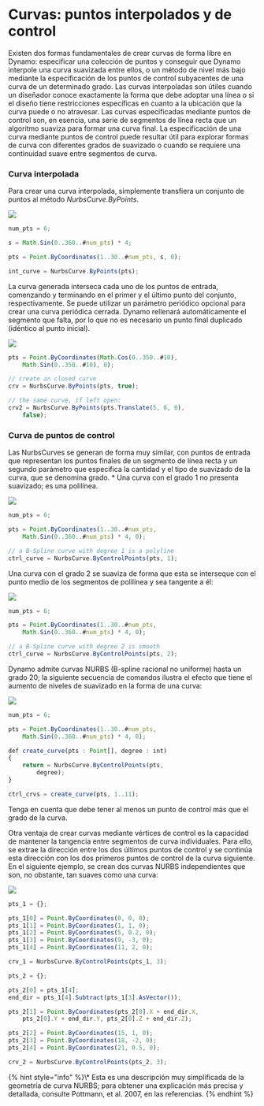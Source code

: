 # Curvas: puntos interpolados y de control

Existen dos formas fundamentales de crear curvas de forma libre en Dynamo: especificar una colección de puntos y conseguir que Dynamo interpole una curva suavizada entre ellos, o un método de nivel más bajo mediante la especificación de los puntos de control subyacentes de una curva de un determinado grado. Las curvas interpoladas son útiles cuando un diseñador conoce exactamente la forma que debe adoptar una línea o si el diseño tiene restricciones específicas en cuanto a la ubicación que la curva puede o no atravesar. Las curvas especificadas mediante puntos de control son, en esencia, una serie de segmentos de línea recta que un algoritmo suaviza para formar una curva final. La especificación de una curva mediante puntos de control puede resultar útil para explorar formas de curva con diferentes grados de suavizado o cuando se requiere una continuidad suave entre segmentos de curva.

### Curva interpolada

Para crear una curva interpolada, simplemente transfiera un conjunto de puntos al método _NurbsCurve.ByPoints_.

![](../images/8-2/4/Curves\_01.png)

```js
num_pts = 6;

s = Math.Sin(0..360..#num_pts) * 4;

pts = Point.ByCoordinates(1..30..#num_pts, s, 0);

int_curve = NurbsCurve.ByPoints(pts);
```

La curva generada interseca cada uno de los puntos de entrada, comenzando y terminando en el primer y el último punto del conjunto, respectivamente. Se puede utilizar un parámetro periódico opcional para crear una curva periódica cerrada. Dynamo rellenará automáticamente el segmento que falta, por lo que no es necesario un punto final duplicado (idéntico al punto inicial).

![](../images/8-2/4/Curves\_02.png)

```js
pts = Point.ByCoordinates(Math.Cos(0..350..#10),
    Math.Sin(0..350..#10), 0);

// create an closed curve
crv = NurbsCurve.ByPoints(pts, true);

// the same curve, if left open:
crv2 = NurbsCurve.ByPoints(pts.Translate(5, 0, 0),
    false);
```

### Curva de puntos de control

Las NurbsCurves se generan de forma muy similar, con puntos de entrada que representan los puntos finales de un segmento de línea recta y un segundo parámetro que especifica la cantidad y el tipo de suavizado de la curva, que se denomina grado. * Una curva con el grado 1 no presenta suavizado; es una polilínea.

![](../images/8-2/4/Curves\_03.png)

```js
num_pts = 6;

pts = Point.ByCoordinates(1..30..#num_pts,
    Math.Sin(0..360..#num_pts) * 4, 0);

// a B-Spline curve with degree 1 is a polyline
ctrl_curve = NurbsCurve.ByControlPoints(pts, 1);
```

Una curva con el grado 2 se suaviza de forma que esta se interseque con el punto medio de los segmentos de polilínea y sea tangente a él:

![](../images/8-2/4/Curves\_04.png)

```js
num_pts = 6;

pts = Point.ByCoordinates(1..30..#num_pts,
    Math.Sin(0..360..#num_pts) * 4, 0);

// a B-Spline curve with degree 2 is smooth
ctrl_curve = NurbsCurve.ByControlPoints(pts, 2);
```

Dynamo admite curvas NURBS (B-spline racional no uniforme) hasta un grado 20; la siguiente secuencia de comandos ilustra el efecto que tiene el aumento de niveles de suavizado en la forma de una curva:

![](../images/8-2/4/Curves\_05.png)

```js
num_pts = 6;

pts = Point.ByCoordinates(1..30..#num_pts,
    Math.Sin(0..360..#num_pts) * 4, 0);

def create_curve(pts : Point[], degree : int)
{
	return = NurbsCurve.ByControlPoints(pts,
        degree);
}

ctrl_crvs = create_curve(pts, 1..11);
```

Tenga en cuenta que debe tener al menos un punto de control más que el grado de la curva.

Otra ventaja de crear curvas mediante vértices de control es la capacidad de mantener la tangencia entre segmentos de curva individuales. Para ello, se extrae la dirección entre los dos últimos puntos de control y se continúa esta dirección con los dos primeros puntos de control de la curva siguiente. En el siguiente ejemplo, se crean dos curvas NURBS independientes que son, no obstante, tan suaves como una curva:

![](../images/8-2/4/Curves\_06.png)

```js
pts_1 = {};

pts_1[0] = Point.ByCoordinates(0, 0, 0);
pts_1[1] = Point.ByCoordinates(1, 1, 0);
pts_1[2] = Point.ByCoordinates(5, 0.2, 0);
pts_1[3] = Point.ByCoordinates(9, -3, 0);
pts_1[4] = Point.ByCoordinates(11, 2, 0);

crv_1 = NurbsCurve.ByControlPoints(pts_1, 3);

pts_2 = {};

pts_2[0] = pts_1[4];
end_dir = pts_1[4].Subtract(pts_1[3].AsVector());

pts_2[1] = Point.ByCoordinates(pts_2[0].X + end_dir.X,
    pts_2[0].Y + end_dir.Y, pts_2[0].Z + end_dir.Z);

pts_2[2] = Point.ByCoordinates(15, 1, 0);
pts_2[3] = Point.ByCoordinates(18, -2, 0);
pts_2[4] = Point.ByCoordinates(21, 0.5, 0);

crv_2 = NurbsCurve.ByControlPoints(pts_2, 3);
```

{% hint style="info" %}\\* Esta es una descripción muy simplificada de la geometría de curva NURBS; para obtener una explicación más precisa y detallada, consulte Pottmann, et al. 2007, en las referencias. {% endhint %}
